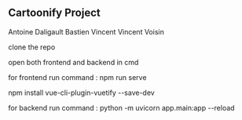 ## Cartoonify Project
Antoine Daligault
Bastien Vincent
Vincent Voisin




clone the repo


open both frontend and backend in cmd


for frontend run command : npm run serve

npm install vue-cli-plugin-vuetify --save-dev

for backend run command : python -m uvicorn app.main:app --reload


